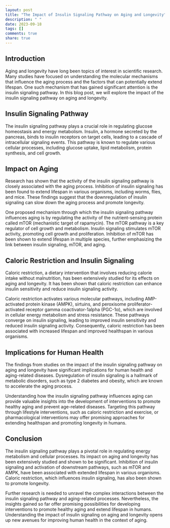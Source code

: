 ```yaml
---
layout: post
title: "The Impact of Insulin Signaling Pathway on Aging and Longevity"
description: " "
date: 2023-09-18
tags: []
comments: true
share: true
---
```


## Introduction

Aging and longevity have long been topics of interest in scientific research. Many studies have focused on understanding the molecular mechanisms that influence the aging process and the factors that can potentially extend lifespan. One such mechanism that has gained significant attention is the insulin signaling pathway. In this blog post, we will explore the impact of the insulin signaling pathway on aging and longevity.

## Insulin Signaling Pathway

The insulin signaling pathway plays a crucial role in regulating glucose homeostasis and energy metabolism. Insulin, a hormone secreted by the pancreas, binds to insulin receptors on target cells, leading to a cascade of intracellular signaling events. This pathway is known to regulate various cellular processes, including glucose uptake, lipid metabolism, protein synthesis, and cell growth.

## Impact on Aging

Research has shown that the activity of the insulin signaling pathway is closely associated with the aging process. Inhibition of insulin signaling has been found to extend lifespan in various organisms, including worms, flies, and mice. These findings suggest that the downregulation of insulin signaling can slow down the aging process and promote longevity.

One proposed mechanism through which the insulin signaling pathway influences aging is by regulating the activity of the nutrient-sensing protein called mTOR (mechanistic target of rapamycin). The mTOR pathway is a key regulator of cell growth and metabolism. Insulin signaling stimulates mTOR activity, promoting cell growth and proliferation. Inhibition of mTOR has been shown to extend lifespan in multiple species, further emphasizing the link between insulin signaling, mTOR, and aging.

## Caloric Restriction and Insulin Signaling

Caloric restriction, a dietary intervention that involves reducing calorie intake without malnutrition, has been extensively studied for its effects on aging and longevity. It has been shown that caloric restriction can enhance insulin sensitivity and reduce insulin signaling activity.

Caloric restriction activates various molecular pathways, including AMP-activated protein kinase (AMPK), sirtuins, and peroxisome proliferator-activated receptor gamma coactivator-1alpha (PGC-1α), which are involved in cellular energy metabolism and stress resistance. These pathways converge on insulin signaling, leading to improved insulin sensitivity and reduced insulin signaling activity. Consequently, caloric restriction has been associated with increased lifespan and improved healthspan in various organisms.

## Implications for Human Health

The findings from studies on the impact of the insulin signaling pathway on aging and longevity have significant implications for human health and aging-related diseases. Dysregulation of insulin signaling is a hallmark of metabolic disorders, such as type 2 diabetes and obesity, which are known to accelerate the aging process.

Understanding how the insulin signaling pathway influences aging can provide valuable insights into the development of interventions to promote healthy aging and prevent age-related diseases. Targeting this pathway through lifestyle interventions, such as caloric restriction and exercise, or pharmacological interventions may offer promising approaches for extending healthspan and promoting longevity in humans.

## Conclusion

The insulin signaling pathway plays a pivotal role in regulating energy metabolism and cellular processes. Its impact on aging and longevity has been extensively studied and shown to be significant. Inhibition of insulin signaling and activation of downstream pathways, such as mTOR and AMPK, have been associated with extended lifespan in various organisms. Caloric restriction, which influences insulin signaling, has also been shown to promote longevity.

Further research is needed to unravel the complex interactions between the insulin signaling pathway and aging-related processes. Nevertheless, the insights gained so far offer promising possibilities for developing interventions to promote healthy aging and extend lifespan in humans. Understanding the impact of insulin signaling on aging and longevity opens up new avenues for improving human health in the context of aging.